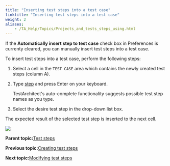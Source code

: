 ```yaml
--- 
title: "Inserting test steps into a test case"
linktitle: "Inserting test steps into a test case"
weight: 2
aliases: 
    - /TA_Help/Topics/Projects_and_tests_steps_using.html
---
```


If the **Automatically insert step to test case** check box in Preferences is currenty cleared, you can manually insert test steps into a test case.

To insert test steps into a test case, perform the following steps:

1.  Select a cell in the `TEST CASE` area which contains the newly created test steps \(column A\).

2.  Type [step](/TA_Automation/Topics/bia_step.html) and press Enter on your keyboard.

    TestArchitect's auto-complete functionality suggests possible test step names as you type.

3.  Select the desire test step in the drop-down list box.


The expected result of the selected test step is inserted to the next cell.

![](/images//Images/ug68.png)

**Parent topic:**[Test steps](/TA_Help/Topics/Projects_and_tests_steps.html)

**Previous topic:**[Creating test steps](/TA_Help/Topics/Projects_and_tests_steps_creating.html)

**Next topic:**[Modifying test steps](/TA_Help/Topics/Projects_and_tests_steps_modifying.html)

